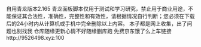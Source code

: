 自用青龙版本2.165
青龙面板脚本仅用于测试和学习研究，禁止用于商业用途，不能保证其合法性，准确性，完整性和有效性，请根据情况自行判断；您必须在下载后的24小时内从计算机或手机中完全删除以上内容。
本子都是网上收集，出了问题也别找我
仓库随缘更新心情不好随缘删库跑
免费京东饿了么上车链接http://9526498.xyz:100